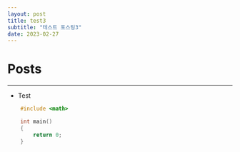 ```yaml
---
layout: post
title: test3
subtitle: "테스트 포스팅3"
date: 2023-02-27
---
```


# Posts

---

+ Test
```c++
	#include <math>

	int main()
	{
		return 0;
	}
```